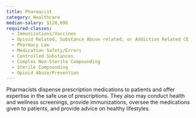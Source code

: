 ```yaml
---
title: Pharmacist
category: Healthcare
median-salary: $128,090
required-classes:
  - Immunizations/Vaccines
  - Opioid Related, Substance Abuse related, or Addiction Related CE
  - Pharmacy Law
  - Medication Safety/Errors
  - Controlled Substances
  - Complex Non-Sterile Compounding
  - Sterile Compounding
  - Opioid Abuse/Prevention
---
```


Pharmacists dispense prescription medications to patients and offer expertise in the safe use of prescriptions. They also may conduct health and wellness screenings, provide immunizations, oversee the medications given to patients, and provide advice on healthy lifestyles.